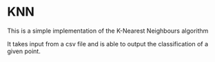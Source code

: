 # KNN
This is a simple implementation of the K-Nearest Neighbours algorithm

It takes input from a csv file and is able to output the classification of a given point.
